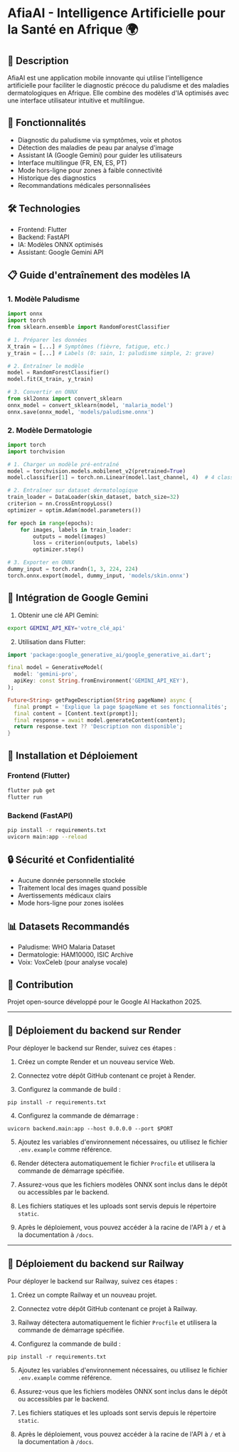 # AfiaAI - Intelligence Artificielle pour la Santé en Afrique 🌍

## 🎯 Description
AfiaAI est une application mobile innovante qui utilise l'intelligence artificielle pour faciliter le diagnostic précoce du paludisme et des maladies dermatologiques en Afrique. Elle combine des modèles d'IA optimisés avec une interface utilisateur intuitive et multilingue.

## 🚀 Fonctionnalités
- Diagnostic du paludisme via symptômes, voix et photos
- Détection des maladies de peau par analyse d'image
- Assistant IA (Google Gemini) pour guider les utilisateurs
- Interface multilingue (FR, EN, ES, PT)
- Mode hors-ligne pour zones à faible connectivité
- Historique des diagnostics
- Recommandations médicales personnalisées

## 🛠️ Technologies
- Frontend: Flutter
- Backend: FastAPI
- IA: Modèles ONNX optimisés
- Assistant: Google Gemini API

## 📋 Guide d'entraînement des modèles IA

### 1. Modèle Paludisme
```python
import onnx
import torch
from sklearn.ensemble import RandomForestClassifier

# 1. Préparer les données
X_train = [...] # Symptômes (fièvre, fatigue, etc.)
y_train = [...] # Labels (0: sain, 1: paludisme simple, 2: grave)

# 2. Entraîner le modèle
model = RandomForestClassifier()
model.fit(X_train, y_train)

# 3. Convertir en ONNX
from skl2onnx import convert_sklearn
onnx_model = convert_sklearn(model, 'malaria_model')
onnx.save(onnx_model, 'models/paludisme.onnx')
```

### 2. Modèle Dermatologie
```python
import torch
import torchvision

# 1. Charger un modèle pré-entraîné
model = torchvision.models.mobilenet_v2(pretrained=True)
model.classifier[1] = torch.nn.Linear(model.last_channel, 4)  # 4 classes

# 2. Entraîner sur dataset dermatologique
train_loader = DataLoader(skin_dataset, batch_size=32)
criterion = nn.CrossEntropyLoss()
optimizer = optim.Adam(model.parameters())

for epoch in range(epochs):
    for images, labels in train_loader:
        outputs = model(images)
        loss = criterion(outputs, labels)
        optimizer.step()

# 3. Exporter en ONNX
dummy_input = torch.randn(1, 3, 224, 224)
torch.onnx.export(model, dummy_input, 'models/skin.onnx')
```

## 🤖 Intégration de Google Gemini

1. Obtenir une clé API Gemini:
```bash
export GEMINI_API_KEY='votre_clé_api'
```

2. Utilisation dans Flutter:
```dart
import 'package:google_generative_ai/google_generative_ai.dart';

final model = GenerativeModel(
  model: 'gemini-pro',
  apiKey: const String.fromEnvironment('GEMINI_API_KEY'),
);

Future<String> getPageDescription(String pageName) async {
  final prompt = 'Explique la page $pageName et ses fonctionnalités';
  final content = [Content.text(prompt)];
  final response = await model.generateContent(content);
  return response.text ?? 'Description non disponible';
}
```

## 📱 Installation et Déploiement

### Frontend (Flutter)
```bash
flutter pub get
flutter run
```

### Backend (FastAPI)
```bash
pip install -r requirements.txt
uvicorn main:app --reload
```

## 🔒 Sécurité et Confidentialité
- Aucune donnée personnelle stockée
- Traitement local des images quand possible
- Avertissements médicaux clairs
- Mode hors-ligne pour zones isolées

## 📊 Datasets Recommandés
- Paludisme: WHO Malaria Dataset
- Dermatologie: HAM10000, ISIC Archive
- Voix: VoxCeleb (pour analyse vocale)

## 🌟 Contribution
Projet open-source développé pour le Google AI Hackathon 2025.

---

## 🚀 Déploiement du backend sur Render

Pour déployer le backend sur Render, suivez ces étapes :

1. Créez un compte Render et un nouveau service Web.

2. Connectez votre dépôt GitHub contenant ce projet à Render.

3. Configurez la commande de build :

```
pip install -r requirements.txt
```

4. Configurez la commande de démarrage :

```
uvicorn backend.main:app --host 0.0.0.0 --port $PORT
```

5. Ajoutez les variables d'environnement nécessaires, ou utilisez le fichier `.env.example` comme référence.

6. Render détectera automatiquement le fichier `Procfile` et utilisera la commande de démarrage spécifiée.

7. Assurez-vous que les fichiers modèles ONNX sont inclus dans le dépôt ou accessibles par le backend.

8. Les fichiers statiques et les uploads sont servis depuis le répertoire `static`.

9. Après le déploiement, vous pouvez accéder à la racine de l'API à `/` et à la documentation à `/docs`.

---

## 🚀 Déploiement du backend sur Railway

Pour déployer le backend sur Railway, suivez ces étapes :

1. Créez un compte Railway et un nouveau projet.

2. Connectez votre dépôt GitHub contenant ce projet à Railway.

3. Railway détectera automatiquement le fichier `Procfile` et utilisera la commande de démarrage spécifiée.

4. Configurez la commande de build :

```
pip install -r requirements.txt
```

5. Ajoutez les variables d'environnement nécessaires, ou utilisez le fichier `.env.example` comme référence.

6. Assurez-vous que les fichiers modèles ONNX sont inclus dans le dépôt ou accessibles par le backend.

7. Les fichiers statiques et les uploads sont servis depuis le répertoire `static`.

8. Après le déploiement, vous pouvez accéder à la racine de l'API à `/` et à la documentation à `/docs`.
